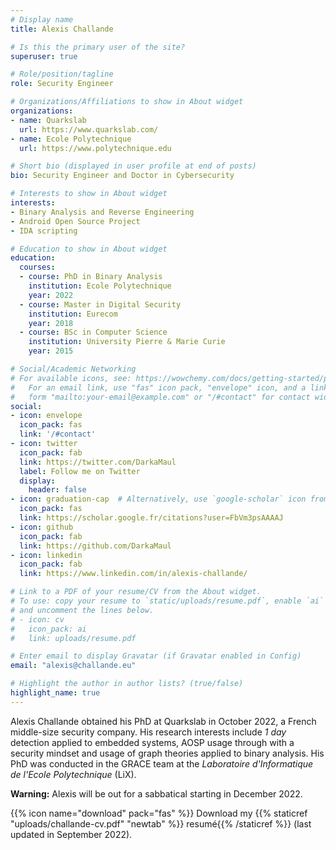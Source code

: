 ```yaml
---
# Display name
title: Alexis Challande

# Is this the primary user of the site?
superuser: true

# Role/position/tagline
role: Security Engineer

# Organizations/Affiliations to show in About widget
organizations:
- name: Quarkslab
  url: https://www.quarkslab.com/
- name: Ecole Polytechnique
  url: https://www.polytechnique.edu

# Short bio (displayed in user profile at end of posts)
bio: Security Engineer and Doctor in Cybersecurity

# Interests to show in About widget
interests:
- Binary Analysis and Reverse Engineering
- Android Open Source Project
- IDA scripting

# Education to show in About widget
education:
  courses:
  - course: PhD in Binary Analysis
    institution: Ecole Polytechnique
    year: 2022
  - course: Master in Digital Security
    institution: Eurecom
    year: 2018
  - course: BSc in Computer Science
    institution: University Pierre & Marie Curie
    year: 2015

# Social/Academic Networking
# For available icons, see: https://wowchemy.com/docs/getting-started/page-builder/#icons
#   For an email link, use "fas" icon pack, "envelope" icon, and a link in the
#   form "mailto:your-email@example.com" or "/#contact" for contact widget.
social:
- icon: envelope
  icon_pack: fas
  link: '/#contact'
- icon: twitter
  icon_pack: fab
  link: https://twitter.com/DarkaMaul
  label: Follow me on Twitter
  display:
    header: false
- icon: graduation-cap  # Alternatively, use `google-scholar` icon from `ai` icon pack
  icon_pack: fas
  link: https://scholar.google.fr/citations?user=FbVm3psAAAAJ
- icon: github
  icon_pack: fab
  link: https://github.com/DarkaMaul
- icon: linkedin
  icon_pack: fab
  link: https://www.linkedin.com/in/alexis-challande/

# Link to a PDF of your resume/CV from the About widget.
# To use: copy your resume to `static/uploads/resume.pdf`, enable `ai` icons in `params.toml`,
# and uncomment the lines below.
# - icon: cv
#   icon_pack: ai
#   link: uploads/resume.pdf

# Enter email to display Gravatar (if Gravatar enabled in Config)
email: "alexis@challande.eu"

# Highlight the author in author lists? (true/false)
highlight_name: true
---
```


Alexis Challande obtained his PhD at Quarkslab in October 2022, a French
middle-size security company. His research interests include _1 day_ detection
applied to embedded systems, AOSP usage through with a security mindset and
usage of graph theories applied to binary analysis. His PhD was conducted in the
GRACE team at the _Laboratoire d'Informatique de l'Ecole Polytechnique_ (LiX).

**Warning:** Alexis will be out for a sabbatical starting in December 2022.

{{% icon name="download" pack="fas" %}} Download my {{% staticref
"uploads/challande-cv.pdf" "newtab" %}} resumé{{% /staticref %}} (last updated
in September 2022).